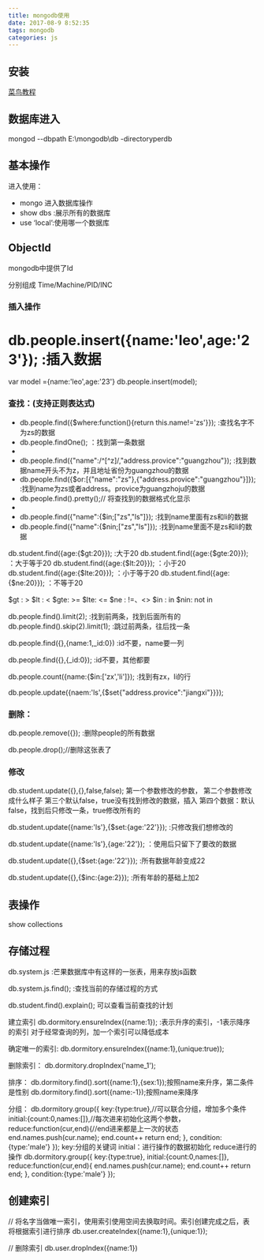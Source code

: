```yaml
---
title: mongodb使用
date: 2017-08-9 8:52:35
tags: mongodb
categories: js
---
```



<div><!-- more--></div>

## 安装

[菜鸟教程](http://www.runoob.com/mongodb/mongodb-osx-install.html)

## 数据库进入
mongod --dbpath E:\mongodb\db -directoryperdb

## 基本操作

进入使用：
- mongo 进入数据库操作
- show dbs :展示所有的数据库
- use ‘local’:使用哪一个数据库

## ObjectId

mongodb中提供了Id

分别组成
 Time/Machine/PID/INC

### 插入操作

db.people.insert({name:'leo',age:'23'});	:插入数据
==
var model ={name:'leo',age:'23'}
db.people.insert(model);

### 查找：(支持正则表达式)

- db.people.find({$where:function(){return this.name!='zs'}});	:查找名字不为zs的数据
- db.people.findOne();	：找到第一条数据
- 
- db.people.find({"name":/^[^z]/,"address.provice":"guangzhou"});	:找到数据name开头不为z，并且地址省份为guangzhou的数据
- db.people.find({$or:[{"name":"zs"},{"address.provice":"guangzhou"}]});	:找到name为zs或者address。provice为guangzhoju的数据
- db.people.find().pretty();// 将查找到的数据格式化显示
- 
- db.people.find({"name":{$in;["zs","ls"]});	:找到name里面有zs和li的数据
- db.people.find({"name":{$nin;["zs","ls"]});	:找到name里面不是zs和li的数据


db.student.find({age:{$gt:20}});	:大于20
db.student.find({age:{$gte:20}});	：大于等于20
db.student.find({age:{$lt:20}});	：小于20
db.student.find({age:{$lte:20}});	：小于等于20
db.student.find({age:{$ne:20}});	：不等于20

$gt : >
$lt : <
$gte: >=
$lte: <=
$ne : !=、<>
$in : in
$nin: not in


db.people.find().limit(2);  		:找到前两条，找到后面所有的
db.people.find().skip(2).limit(1);	:跳过前两条，往后找一条

db.people.find({},{name:1,_id:0})	:id不要，name要一列

db.people.find({},{_id:0});			:id不要，其他都要

db.people.count({name:{$in:['zx','li']});	:找到有zx，li的行

db.people.update({naem:'ls',{$set{"address.provice":"jiangxi"}}});






### 删除：

db.people.remove({});		:删除people的所有数据

db.people.drop();//删除这张表了

### 修改

db.student.update({},{},false,false);
第一个参数修改的参数，
第二个参数修改成什么样子
第三个默认false，true没有找到修改的数据，插入
第四个数据：默认false，找到后只修改一条，true修改所有的


db.student.update({name:'ls'},{$set:{age:'22'}});	:只修改我们想修改的

db.student.update({name:'ls'},{age:'22'});	：使用后只留下了要改的数据

db.student.update({},{$set:{age:'22'}});	:所有数据年龄变成22

db.student.update({},{$inc:{age:2}});	:所有年龄的基础上加2


## 表操作

show collections



## 存储过程

db.system.js		:芒果数据库中有这样的一张表，用来存放js函数

db.system.js.find();	:查找当前的存储过程的方式


db.student.find().explain();
可以查看当前查找的计划


建立索引
db.dormitory.ensureIndex({name:1});		:表示升序的索引，-1表示降序的索引
对于经常查询的列，加一个索引可以降低成本


确定唯一的索引:
db.dormitory.ensureIndex({name:1},(unique:true));


删除索引：
db.dormitory.dropIndex('name_1');

排序：
db.dormitory.find().sort({name:1},{sex:1});按照name来升序，第二条件是性别
db.dormitory.find().sort({name:-1});按照name来降序


分组：
db.dormitory.group({
	key:{type:true},//可以联合分组，增加多个条件	
	initial:{count:0,names:[]},//每次进来初始化这两个参数，
	reduce:function(cur,end){//end进来都是上一次的状态
		end.names.push(cur.name);
		end.count++
		return end;	
	},
	condition:{type:'male'}
});
key:分组的关键词
initial：进行操作的数据初始化
reduce进行的操作
db.dormitory.group({
	key:{type:true},
	initial:{count:0,names:[]},
	reduce:function(cur,end){
		end.names.push(cur.name);
		end.count++
		return end;	
	},
	condition:{type:'male'}
});

## 创建索引

// 将名字当做唯一索引，使用索引使用空间去换取时间。索引创建完成之后，表将根据索引进行排序
db.user.createIndex({name:1},{unique:1});

// 删除索引
db.user.dropIndex({name:1})


